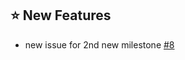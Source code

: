 ## :star: New Features

- new issue for 2nd new milestone [#8](https://github.com/wanjuntham/github-actions-playground/issues/8)

